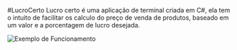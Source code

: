 #LucroCerto
Lucro certo é uma aplicação de terminal criada em C#, ela tem o intuito de facilitar os calculo do preço de venda de produtos, baseado em um valor e a porcentagem de lucro desejada.

![Exemplo de Funcionamento](https://user-images.githubusercontent.com/58515198/154877479-a649056a-840b-434e-9cb1-80ec5509d8b7.png)
